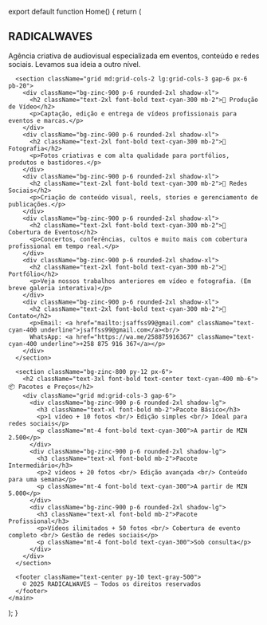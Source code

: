 export default function Home() {
  return (
    <main className="min-h-screen bg-black text-white font-sans">
      <section className="text-center py-20 px-4">
        <h1 className="text-5xl font-bold text-cyan-400 mb-4">RADICALWAVES</h1>
        <p className="text-xl text-gray-300 max-w-2xl mx-auto">
          Agência criativa de audiovisual especializada em eventos, conteúdo e redes sociais. Levamos sua ideia a outro nível.
        </p>
      </section>

      <section className="grid md:grid-cols-2 lg:grid-cols-3 gap-6 px-6 pb-20">
        <div className="bg-zinc-900 p-6 rounded-2xl shadow-xl">
          <h2 className="text-2xl font-bold text-cyan-300 mb-2">🎥 Produção de Vídeo</h2>
          <p>Captação, edição e entrega de vídeos profissionais para eventos e marcas.</p>
        </div>
        <div className="bg-zinc-900 p-6 rounded-2xl shadow-xl">
          <h2 className="text-2xl font-bold text-cyan-300 mb-2">📸 Fotografia</h2>
          <p>Fotos criativas e com alta qualidade para portfólios, produtos e bastidores.</p>
        </div>
        <div className="bg-zinc-900 p-6 rounded-2xl shadow-xl">
          <h2 className="text-2xl font-bold text-cyan-300 mb-2">📱 Redes Sociais</h2>
          <p>Criação de conteúdo visual, reels, stories e gerenciamento de publicações.</p>
        </div>
        <div className="bg-zinc-900 p-6 rounded-2xl shadow-xl">
          <h2 className="text-2xl font-bold text-cyan-300 mb-2">🎫 Cobertura de Eventos</h2>
          <p>Concertos, conferências, cultos e muito mais com cobertura profissional em tempo real.</p>
        </div>
        <div className="bg-zinc-900 p-6 rounded-2xl shadow-xl">
          <h2 className="text-2xl font-bold text-cyan-300 mb-2">💼 Portfólio</h2>
          <p>Veja nossos trabalhos anteriores em vídeo e fotografia. (Em breve galeria interativa)</p>
        </div>
        <div className="bg-zinc-900 p-6 rounded-2xl shadow-xl">
          <h2 className="text-2xl font-bold text-cyan-300 mb-2">💬 Contato</h2>
          <p>Email: <a href="mailto:jsaffss99@gmail.com" className="text-cyan-400 underline">jsaffss99@gmail.com</a><br/>
          WhatsApp: <a href="https://wa.me/258875916367" className="text-cyan-400 underline">+258 875 916 367</a></p>
        </div>
      </section>

      <section className="bg-zinc-800 py-12 px-6">
        <h2 className="text-3xl font-bold text-center text-cyan-400 mb-6">📦 Pacotes e Preços</h2>
        <div className="grid md:grid-cols-3 gap-6">
          <div className="bg-zinc-900 p-6 rounded-2xl shadow-lg">
            <h3 className="text-xl font-bold mb-2">Pacote Básico</h3>
            <p>1 vídeo + 10 fotos <br/> Edição simples <br/> Ideal para redes sociais</p>
            <p className="mt-4 font-bold text-cyan-300">A partir de MZN 2.500</p>
          </div>
          <div className="bg-zinc-900 p-6 rounded-2xl shadow-lg">
            <h3 className="text-xl font-bold mb-2">Pacote Intermediário</h3>
            <p>2 vídeos + 20 fotos <br/> Edição avançada <br/> Conteúdo para uma semana</p>
            <p className="mt-4 font-bold text-cyan-300">A partir de MZN 5.000</p>
          </div>
          <div className="bg-zinc-900 p-6 rounded-2xl shadow-lg">
            <h3 className="text-xl font-bold mb-2">Pacote Profissional</h3>
            <p>Vídeos ilimitados + 50 fotos <br/> Cobertura de evento completo <br/> Gestão de redes sociais</p>
            <p className="mt-4 font-bold text-cyan-300">Sob consulta</p>
          </div>
        </div>
      </section>

      <footer className="text-center py-10 text-gray-500">
        © 2025 RADICALWAVES — Todos os direitos reservados
      </footer>
    </main>
  );
}
